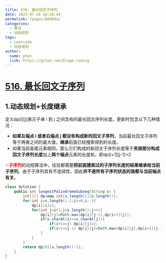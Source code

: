 ```yaml
---
title: 516. 最长回文子序列
date: 2023-07-26 16:28:44
permalink: /pages/8dd68a/
categories:
  - 算法
  - 动态规划
tags:
  - Leetcode
  - 动态规划
author: 
  name: phan
  link: https://gitee.com/blage-coding
---
```

# [516. 最长回文子序列](https://leetcode.cn/problems/longest-palindromic-subsequence/)

## 1.动态规划+长度继承

定义dp\[i\]\[j\]表示子串 i 到 j 之间含有的最长回文序列长度。更新时包含以下几种情况：

- **如果左端点 i 或者右端点 j 都没有构成新的回文子序列**，当前最长回文子序列等于两者之间的最大值，**继承**前面已经搜索得到的长度。
- 如果当前首尾元素相同，那么它们构成的新回文子序列长度等于**夹层部分构成回文子序列长度**加上**两个端点**元素的长度和，即dp\[i+1\]\[j-1\]+2

✨<font color="red">**子序列**</font>的动规算法中，往往都需要**把前面搜索过的子序列长度的结果继承给当前子序列**。由于子序列具有不连续性，因此**并不是所有子序列状态的值都与当前端点有关**。

```java
class Solution {
    public int longestPalindromeSubseq(String s) {
        int[][] dp=new int[s.length()][s.length()];
        for(int i=s.length()-1;i>=0;i--){
            dp[i][i]=1;
            for(int j=i+1;j<s.length();j++){
                dp[i][j]=Math.max(dp[i][j-1],dp[i+1][j]);
                if(s.charAt(i)==s.charAt(j)){
                    if(i+1==j) dp[i][j]=2;
                    if(i+1<=j-1) dp[i][j]=Math.max(dp[i][j],dp[i+1][j-1]+2);
                }
            }
        }
        return dp[0][s.length()-1];
    }
}
```